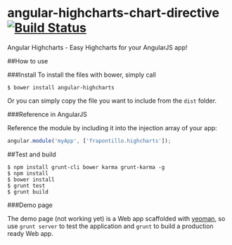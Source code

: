angular-highcharts-chart-directive [![Build Status](https://travis-ci.org/frapontillo/angular-highcharts.png?branch=develop)](https://travis-ci.org/frapontillo/angular-highcharts?branch=develop)
==================================

Angular Highcharts - Easy Highcharts for your AngularJS app!

##How to use

###Install
To install the files with bower, simply call

```shell
$ bower install angular-highcharts
```

Or you can simply copy the file you want to include from the `dist` folder.

###Reference in AngularJS

Reference the module by including it into the injection array of your app:

```javascript
angular.module('myApp', ['frapontillo.highcharts']);
```

##Test and build

```shell
$ npm install grunt-cli bower karma grunt-karma -g
$ npm install
$ bower install
$ grunt test
$ grunt build
```

###Demo page

The demo page (not working yet) is a Web app scaffolded with [yeoman](http://yeoman.io/), so use `grunt server` to test the application and `grunt` to build a production ready Web app.